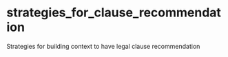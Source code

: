 # strategies_for_clause_recommendation
Strategies for building context to have legal clause recommendation
